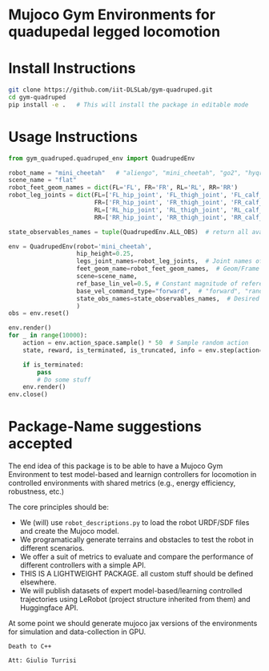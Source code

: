 # Mujoco Gym Environments for quadupedal legged locomotion

# Install Instructions

```bash
git clone https://github.com/iit-DLSLab/gym-quadruped.git
cd gym-quadruped
pip install -e .   # This will install the package in editable mode
```

# Usage Instructions

```python
from gym_quadruped.quadruped_env import QuadrupedEnv

robot_name = "mini_cheetah"   # "aliengo", "mini_cheetah", "go2", "hyqreal", ...
scene_name = "flat"
robot_feet_geom_names = dict(FL='FL', FR='FR', RL='RL', RR='RR')
robot_leg_joints = dict(FL=['FL_hip_joint', 'FL_thigh_joint', 'FL_calf_joint', ],  # TODO: Make configs per robot.
                        FR=['FR_hip_joint', 'FR_thigh_joint', 'FR_calf_joint', ],
                        RL=['RL_hip_joint', 'RL_thigh_joint', 'RL_calf_joint', ],
                        RR=['RR_hip_joint', 'RR_thigh_joint', 'RR_calf_joint', ])

state_observables_names = tuple(QuadrupedEnv.ALL_OBS)  # return all available state observables

env = QuadrupedEnv(robot='mini_cheetah',
                   hip_height=0.25,
                   legs_joint_names=robot_leg_joints,  # Joint names of the legs DoF
                   feet_geom_name=robot_feet_geom_names,  # Geom/Frame id of feet
                   scene=scene_name,
                   ref_base_lin_vel=0.5, # Constant magnitude of reference base linear velocity [m/s]
                   base_vel_command_type="forward",  # "forward", "random", "forward+rotate", "human"
                   state_obs_names=state_observables_names,  # Desired quantities in the 'state'
                   )
obs = env.reset()

env.render()
for _ in range(10000):
    action = env.action_space.sample() * 50  # Sample random action
    state, reward, is_terminated, is_truncated, info = env.step(action=action)

    if is_terminated:
        pass
        # Do some stuff
    env.render()
env.close()
```


# Package-Name suggestions accepted

The end idea of this package is to be able to have a Mujoco Gym Environment to test model-based and learnign controllers for locomotion in controlled environments with shared metrics (e.g., energy efficiency, robustness, etc.)

The core principles should be:
 
 - We (will) use `robot_descriptions.py` to load the robot URDF/SDF files and create the Mujoco model.
 - We programatically generate terrains and obstacles to test the robot in different scenarios.
 - We offer a suit of metrics to evaluate and compare the performance of different controllers with a simple API.
 - THIS IS A LIGHTWEIGHT PACKAGE. all custom stuff should be defined elsewhere. 
 - We will publish datasets of expert model-based/learning controlled trajectories using LeRobot (project structure inherited from them) and Huggingface API.

At some point we should generate mujoco jax versions of the environments for simulation and data-collection in GPU. 

```
Death to C++

Att: Giulio Turrisi
```